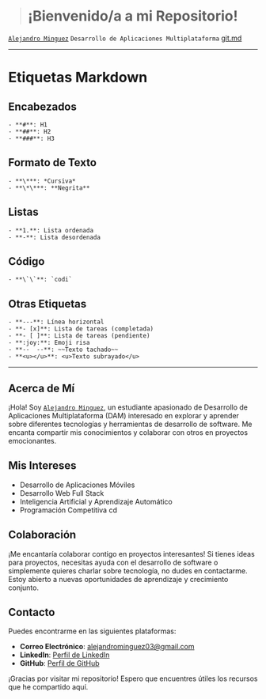 
># ¡Bienvenido/a a mi Repositorio!
[`Alejandro Minguez`](https://github.com/AlejandroMinguez)
`Desarrollo de Aplicaciones Multiplataforma`
[git.md](https://github.com/AlejandroMinguez/AlejandroMinguez/blob/main/git.md)

---
# Etiquetas Markdown

## Encabezados
```
- **#**: H1
- **##**: H2
- **###**: H3
```
## Formato de Texto
```
- **\***: *Cursiva*
- **\*\***: **Negrita**
```
## Listas
```
- **1.**: Lista ordenada
- **-**: Lista desordenada
```
## Código
```
- **\`\`**: `codi`
```
## Otras Etiquetas
```
- **---**: Línea horizontal
- **- [x]**: Lista de tareas (completada)
- **- [ ]**: Lista de tareas (pendiente)
- **:joy:**: Emoji risa
- **--  --**: ~~Texto tachado~~
- **<u></u>**: <u>Texto subrayado</u>
```
---

## Acerca de Mí

¡Hola! Soy [`Alejandro Minguez`](https://github.com/AlejandroMinguez), un estudiante apasionado de Desarrollo de Aplicaciones Multiplataforma (DAM) interesado en explorar y aprender sobre diferentes tecnologías y herramientas de desarrollo de software. Me encanta compartir mis conocimientos y colaborar con otros en proyectos emocionantes.

## Mis Intereses

- Desarrollo de Aplicaciones Móviles
- Desarrollo Web Full Stack
- Inteligencia Artificial y Aprendizaje Automático
- Programación Competitiva
cd 
## Colaboración

¡Me encantaría colaborar contigo en proyectos interesantes! Si tienes ideas para proyectos, necesitas ayuda con el desarrollo de software o simplemente quieres charlar sobre tecnología, no dudes en contactarme. Estoy abierto a nuevas oportunidades de aprendizaje y crecimiento conjunto.

## Contacto

Puedes encontrarme en las siguientes plataformas:

- **Correo Electrónico**: alejandrominguez03@gmail.com
- **LinkedIn**: [Perfil de LinkedIn](https://www.linkedin.com/in/tuperfil)
- **GitHub**: [Perfil de GitHub](https://github.com/AlejandroMinguez)

¡Gracias por visitar mi repositorio! Espero que encuentres útiles los recursos que he compartido aquí.
